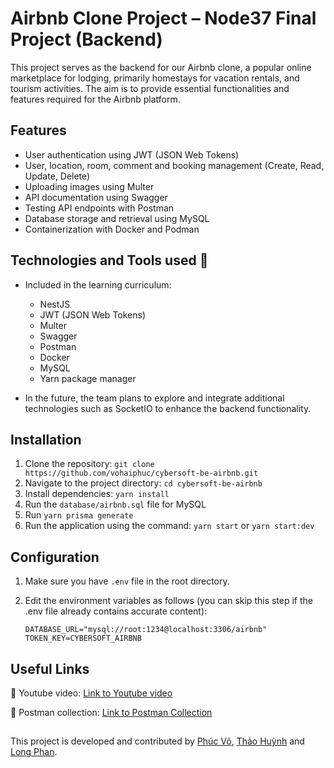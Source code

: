 # Airbnb Clone Project – Node37 Final Project (Backend)

This project serves as the backend for our Airbnb clone, a popular online marketplace for lodging, primarily homestays for vacation rentals, and tourism activities. The aim is to provide essential functionalities and features required for the Airbnb platform.

## Features

- User authentication using JWT (JSON Web Tokens)
- User, location, room, comment and booking management (Create, Read, Update, Delete)
- Uploading images using Multer
- API documentation using Swagger
- Testing API endpoints with Postman
- Database storage and retrieval using MySQL
- Containerization with Docker and Podman

## Technologies and Tools used 👀

- Included in the learning curriculum:

  - NestJS
  - JWT (JSON Web Tokens)
  - Multer
  - Swagger
  - Postman
  - Docker
  - MySQL
  - Yarn package manager

- In the future, the team plans to explore and integrate additional technologies such as SocketIO to enhance the backend functionality.

## Installation

1. Clone the repository: `git clone https://github.com/vohaiphuc/cybersoft-be-airbnb.git`
2. Navigate to the project directory: `cd cybersoft-be-airbnb`
3. Install dependencies: `yarn install`
4. Run the `database/airbnb.sql` file for MySQL
5. Run `yarn prisma generate`
6. Run the application using the command: `yarn start` or `yarn start:dev`

## Configuration

1. Make sure you have `.env` file in the root directory.
2. Edit the environment variables as follows (you can skip this step if the .env file already contains accurate content):

   ```env
   DATABASE_URL="mysql://root:1234@localhost:3306/airbnb"
   TOKEN_KEY=CYBERSOFT_AIRBNB
   ```

## Useful Links

🌟 Youtube video: [Link to Youtube video](https://www.youtube.com/watch?v=Q1iGCRiA8wU&ab_channel=Vo%CC%83H%E1%BA%A3iPh%C3%BAc)

🌟 Postman collection: [Link to Postman Collection](https://raw.githubusercontent.com/vohaiphuc/cybersoft-be-airbnb/main/AirBnb.postman_collection.json)

##

This project is developed and contributed by [Phúc Võ](https://github.com/vohaiphuc), [Thảo Huỳnh](https://github.com/ThaoHuynhD) and [Long Phan](https://github.com/longphanquangminh).
